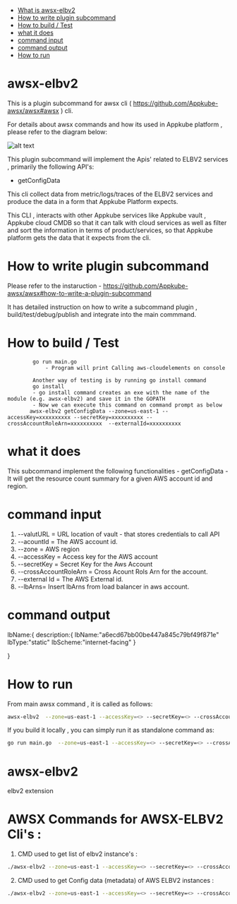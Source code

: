 - [What is awsx-elbv2](#awsx-elbv2)
- [How to write plugin subcommand](#how-to-write-plugin-subcommand)
- [How to build / Test](#how-to-build--test)
- [what it does ](#what-it-does)
- [command input](#command-input)
- [command output](#command-output)
- [How to run ](#how-to-run)

# awsx-elbv2

This is a plugin subcommand for awsx cli ( https://github.com/Appkube-awsx/awsx#awsx ) cli.

For details about awsx commands and how its used in Appkube platform , please refer to the diagram below:

![alt text](https://raw.githubusercontent.com/AppkubeCloud/appkube-architectures/main/LayeredArchitecture-phase2.svg)

This plugin subcommand will implement the Apis' related to ELBV2 services , primarily the following API's:

- getConfigData

This cli collect data from metric/logs/traces of the ELBV2 services and produce the data in a form that Appkube Platform expects.

This CLI , interacts with other Appkube services like Appkube vault , Appkube cloud CMDB so that it can talk with cloud services as
well as filter and sort the information in terms of product/services, so that Appkube platform gets the data that it expects from the cli.

# How to write plugin subcommand

Please refer to the instaruction -
https://github.com/Appkube-awsx/awsx#how-to-write-a-plugin-subcommand

It has detailed instruction on how to write a subcommand plugin , build/test/debug/publish and integrate into the main commmand.

# How to build / Test

            go run main.go
                - Program will print Calling aws-cloudelements on console

            Another way of testing is by running go install command
            go install
            - go install command creates an exe with the name of the module (e.g. awsx-elbv2) and save it in the GOPATH
            - Now we can execute this command on command prompt as below
           awsx-elbv2 getConfigData --zone=us-east-1 --accessKey=xxxxxxxxxx --secretKey=xxxxxxxxxx --crossAccountRoleArn=xxxxxxxxxx  --externalId=xxxxxxxxxx

# what it does

This subcommand implement the following functionalities -
getConfigData - It will get the resource count summary for a given AWS account id and region.

# command input

1. --valutURL = URL location of vault - that stores credentials to call API
2. --acountId = The AWS account id.
3. --zone = AWS region
4. --accessKey = Access key for the AWS account
5. --secretKey = Secret Key for the Aws Account
6. --crossAccountRoleArn = Cross Acount Rols Arn for the account.
7. --external Id = The AWS External id.
8. --lbArns= Insert lbArns from load balancer in aws account.

# command output

lbName:{
description:{
lbName:"a6ecd67bb00be447a845c79bf49f871e"
lbType:"static"
lbScheme:"internet-facing"
}

}

# How to run

From main awsx command , it is called as follows:

```bash
awsx-elbv2  --zone=us-east-1 --accessKey=<> --secretKey=<> --crossAccountRoleArn=<>  --externalId=<>
```

If you build it locally , you can simply run it as standalone command as:

```bash
go run main.go  --zone=us-east-1 --accessKey=<> --secretKey=<> --crossAccountRoleArn=<> --externalId=<>
```

# awsx-elbv2

elbv2 extension

# AWSX Commands for AWSX-ELBV2 Cli's :

1. CMD used to get list of elbv2 instance's :

```bash
./awsx-elbv2 --zone=us-east-1 --accessKey=<> --secretKey=<> --crossAccountRoleArn=<> --externalId=<>
```

2. CMD used to get Config data (metadata) of AWS ELBV2 instances :

```bash
./awsx-elbv2 --zone=us-east-1 --accessKey=<> --secretKey=<> --crossAccountRoleArn=<> --externalId=<> getConfigData --lbArns=<>
```
